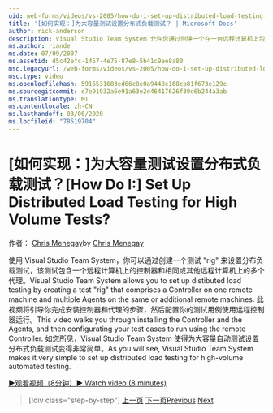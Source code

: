 ```yaml
---
uid: web-forms/videos/vs-2005/how-do-i-set-up-distributed-load-testing-for-high-volume-tests
title: '[如何实现：]为大容量测试设置分布式负载测试？ | Microsoft Docs'
author: rick-anderson
description: Visual Studio Team System 允许您通过创建一个在一台远程计算机上包含控制器的测试 "rig" 来设置分布负载测试，并在 multipl 。
ms.author: riande
ms.date: 07/09/2007
ms.assetid: d5c42efc-1457-4e75-87e8-5b41c9ee8a80
msc.legacyurl: /web-forms/videos/vs-2005/how-do-i-set-up-distributed-load-testing-for-high-volume-tests
msc.type: video
ms.openlocfilehash: 5916531603ed66c8e0a9448c168cb81f673e129c
ms.sourcegitcommit: e7e91932a6e91a63e2e46417626f39d6b244a3ab
ms.translationtype: MT
ms.contentlocale: zh-CN
ms.lasthandoff: 03/06/2020
ms.locfileid: "78519704"
---
```

# <a name="how-do-i-set-up-distributed-load-testing-for-high-volume-tests"></a><span data-ttu-id="81a08-104">[如何实现：]为大容量测试设置分布式负载测试？</span><span class="sxs-lookup"><span data-stu-id="81a08-104">[How Do I:] Set Up Distributed Load Testing for High Volume Tests?</span></span>

<span data-ttu-id="81a08-105">作者： [Chris Menegay](https://twitter.com/CMenegay)</span><span class="sxs-lookup"><span data-stu-id="81a08-105">by [Chris Menegay](https://twitter.com/CMenegay)</span></span>

<span data-ttu-id="81a08-106">使用 Visual Studio Team System，你可以通过创建一个测试 "rig" 来设置分布负载测试，该测试包含一个远程计算机上的控制器和相同或其他远程计算机上的多个代理。</span><span class="sxs-lookup"><span data-stu-id="81a08-106">Visual Studio Team System allows you to set up distibuted load testing by creating a test "rig" that comprises a Controller on one remote machine and multiple Agents on the same or additional remote machines.</span></span> <span data-ttu-id="81a08-107">此视频将引导你完成安装控制器和代理的步骤，然后配置你的测试用例使用远程控制器运行。</span><span class="sxs-lookup"><span data-stu-id="81a08-107">This video walks you through installing the Controller and the Agents, and then configurating your test cases to run using the remote Controller.</span></span> <span data-ttu-id="81a08-108">如您所见，Visual Studio Team System 使得为大容量自动测试设置分布式负载测试变得非常简单。</span><span class="sxs-lookup"><span data-stu-id="81a08-108">As you will see, Visual Studio Team System makes it very simple to set up distributed load testing for high-volume automated testing.</span></span>

[<span data-ttu-id="81a08-109">&#9654;观看视频（8分钟）</span><span class="sxs-lookup"><span data-stu-id="81a08-109">&#9654; Watch video (8 minutes)</span></span>](https://channel9.msdn.com/Blogs/ASP-NET-Site-Videos/how-do-i-set-up-distributed-load-testing-for-high-volume-tests)

> [!div class="step-by-step"]
> <span data-ttu-id="81a08-110">[上一页](how-do-i-tune-web-application-performance-with-profiling.md)
> [下一页](how-do-i-enforce-coding-standards-with-code-analysis.md)</span><span class="sxs-lookup"><span data-stu-id="81a08-110">[Previous](how-do-i-tune-web-application-performance-with-profiling.md)
[Next](how-do-i-enforce-coding-standards-with-code-analysis.md)</span></span>
